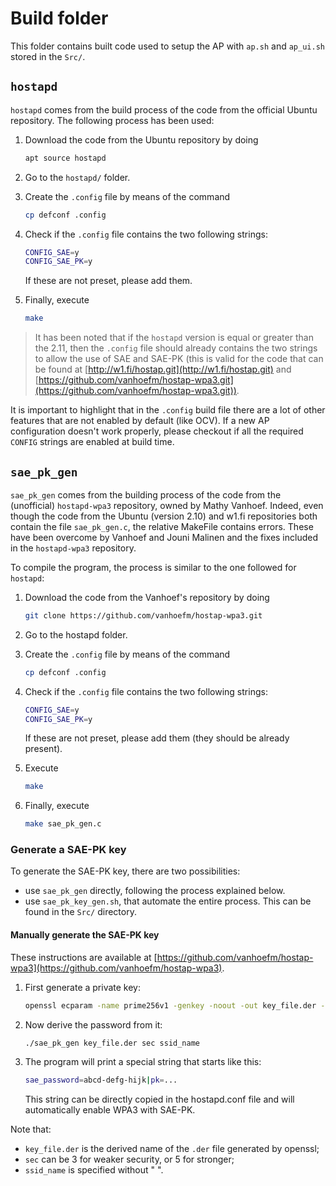 # Build folder

This folder contains built code used to setup the AP with `ap.sh` and `ap_ui.sh` stored in the `Src/`.

## `hostapd`

`hostapd` comes from the build process of the code from the official Ubuntu repository.
The following process has been used:

1. Download the code from the Ubuntu repository by doing

    ```bash
    apt source hostapd
    ```

2. Go to the `hostapd/` folder.

3. Create the `.config` file by means of the command

    ```bash
    cp defconf .config
    ```

4. Check if the `.config` file contains the two following strings:

    ```bash
    CONFIG_SAE=y
    CONFIG_SAE_PK=y
    ```

    If these are not preset, please add them.

5. Finally, execute

    ```bash
    make
    ```

> It has been noted that if the `hostapd` version is equal or greater than the 2.11,
> then the `.config` file should already contains the two strings to allow the use of SAE and SAE-PK
> (this is valid for the code that can be found at [http://w1.fi/hostap.git](http://w1.fi/hostap.git)
> and [https://github.com/vanhoefm/hostap-wpa3.git](https://github.com/vanhoefm/hostap-wpa3.git)).

It is important to highlight that in the `.config` build file there are a lot of other features that are not enabled by default (like OCV). If a new AP configuration doesn't work properly, please checkout if all the required `CONFIG` strings are enabled at build time.

## `sae_pk_gen`

`sae_pk_gen` comes from the building process of the code from the (unofficial) `hostapd-wpa3` repository,
owned by Mathy Vanhoef. Indeed, even though the code from the Ubuntu (version 2.10) and w1.fi repositories
both contain the file `sae_pk_gen.c`, the relative MakeFile contains errors. These have been overcome by
Vanhoef and Jouni Malinen and the fixes included in the `hostapd-wpa3` repository.

To compile the program, the process is similar to the one followed for `hostapd`:

1. Download the code from the Vanhoef's repository by doing

    ```bash
    git clone https://github.com/vanhoefm/hostap-wpa3.git
    ```

2. Go to the hostapd folder.
3. Create the `.config` file by means of the command

    ```bash
    cp defconf .config
    ```

4. Check if the `.config` file contains the two following strings:

    ```bash
    CONFIG_SAE=y
    CONFIG_SAE_PK=y
    ```

    If these are not preset, please add them (they should be already present).

5. Execute

    ```bash
    make
    ```

6. Finally, execute

    ```bash
    make sae_pk_gen.c
    ```

### Generate a SAE-PK key

To generate the SAE-PK key, there are two possibilities:

- use `sae_pk_gen` directly, following the process explained below.
- use `sae_pk_key_gen.sh`, that automate the entire process. This can be found in the `Src/` directory.

#### Manually generate the SAE-PK key

These instructions are available at [https://github.com/vanhoefm/hostap-wpa3](https://github.com/vanhoefm/hostap-wpa3).

1. First generate a private key:

    ```bash
    openssl ecparam -name prime256v1 -genkey -noout -out key_file.der -outform der
    ```

2. Now derive the password from it:

    ```bash
    ./sae_pk_gen key_file.der sec ssid_name
    ```

3. The program will print a special string that starts like this:

    ```bash
    sae_password=abcd-defg-hijk|pk=...
    ```

    This string can be directly copied in the hostapd.conf file and will automatically enable WPA3 with SAE-PK.

Note that:

- `key_file.der` is the derived name of the `.der` file generated by openssl;
- `sec` can be 3 for weaker security, or 5 for stronger;
- `ssid_name` is specified without " ".
